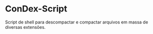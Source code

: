 # ConDex-Script
Script de shell para descompactar e compactar arquivos em massa de diversas extensões.
